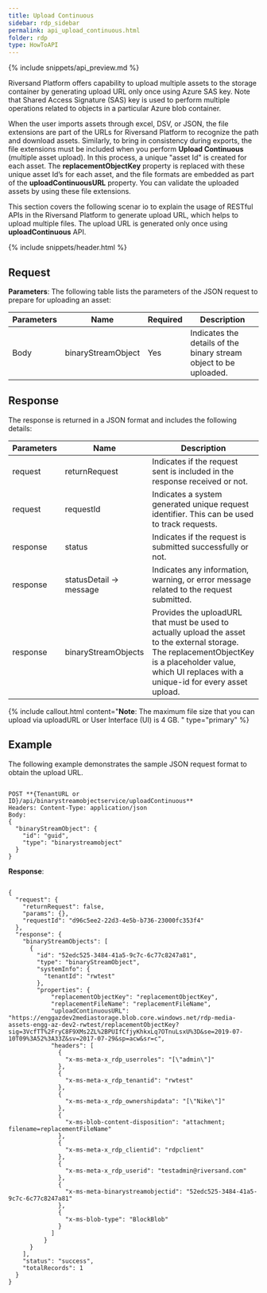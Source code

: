 ```yaml
---
title: Upload Continuous
sidebar: rdp_sidebar
permalink: api_upload_continuous.html
folder: rdp
type: HowToAPI
---
```


{% include snippets/api_preview.md %}

Riversand Platform offers capability to upload multiple assets to the storage container by generating upload URL only once using Azure SAS key. Note that Shared Access Signature (SAS) key is used to perform multiple operations related to objects in a particular Azure blob container.

When the user imports assets through excel, DSV, or JSON, the file extensions are part of the URLs for Riversand Platform to recognize the path and download assets. Similarly, to bring in consistency during exports, the file extensions must be included when you perform **Upload Continuous** (multiple asset upload). In this process, a unique "asset Id" is created for each asset. The **replacementObjectKey** property is replaced with these unique asset Id’s for each asset, and the file formats are embedded as part of the **uploadContinuousURL** property. You can validate the uploaded assets by using these file extensions.

This section covers the following scenar  io to explain the usage of RESTful APIs in the Riversand Platform to generate upload URL, which helps to upload multiple files. The upload URL is generated only once using **uploadContinuous** API.

{% include snippets/header.html %}

## Request

**Parameters**: The following table lists the parameters of the JSON request to prepare for uploading an asset:

| Parameters | Name | Required | Description |
|-------|--------|----------------|-------------|
| Body | binaryStreamObject | Yes | Indicates the details of the binary stream object to be uploaded. |

## Response

The response is returned in a JSON format and includes the following details:

| Parameters | Name | Description |
|-------|--------|----------------|
| request | returnRequest | Indicates if the request sent is included in the response received or not. |
| request | requestId | Indicates a system generated unique request identifier. This can be used to track requests. |
| response | status | Indicates if the request is submitted successfully or not. |
| response | statusDetail -> message | Indicates any information, warning, or error message related to the request submitted. |
| response | binaryStreamObjects | Provides the uploadURL that must be used to actually upload the asset to the external storage. The replacementObjectKey is a placeholder value, which UI replaces with a unique-id for every asset upload. |

{% include callout.html content="**Note**: The maximum file size that you can upload via uploadURL or User Interface (UI) is 4 GB.
" type="primary" %}

## Example

The following example demonstrates the sample JSON request format to obtain the upload URL.

<pre><code>
POST **{TenantURL or ID}/api/binarystreamobjectservice/uploadContinuous**
Headers: Content-Type: application/json
Body:
{
  "binaryStreamObject": {
    "id": "guid",
    "type": "binarystreamobject"
  }
}
</code></pre>

**Response**:
<pre><code>
{
  "request": {
    "returnRequest": false,
    "params": {},
    "requestId": "d96c5ee2-22d3-4e5b-b736-23000fc353f4"
  },
  "response": {
    "binaryStreamObjects": [
      {
        "id": "52edc525-3484-41a5-9c7c-6c77c8247a81",
        "type": "binaryStreamObject",
        "systemInfo": {
          "tenantId": "rwtest"
        },
        "properties": {
            "replacementObjectKey": "replacementObjectKey",
            "replacementFileName": "replacementFileName",
            "uploadContinuousURL": "https://enggazdev2mediastorage.blob.core.windows.net/rdp-media-assets-engg-az-dev2-rwtest/replacementObjectKey?sig=3VcfTT%2FryC8F9XMs2ZL%2BPUIfCfjyKhkxLq7OTnuLsxU%3D&se=2019-07-10T09%3A52%3A33Z&sv=2017-07-29&sp=acw&sr=c",
            "headers": [
              {
                "x-ms-meta-x_rdp_userroles": "[\"admin\"]"
              },
              {
                "x-ms-meta-x_rdp_tenantid": "rwtest"
              },
              {
                "x-ms-meta-x_rdp_ownershipdata": "[\"Nike\"]"
              },
              {
                "x-ms-blob-content-disposition": "attachment; filename=replacementFileName"
              },
              {
                "x-ms-meta-x_rdp_clientid": "rdpclient"
              },
              {
                "x-ms-meta-x_rdp_userid": "testadmin@riversand.com"
              },
              {
                "x-ms-meta-binarystreamobjectid": "52edc525-3484-41a5-9c7c-6c77c8247a81"
              },
              {
                "x-ms-blob-type": "BlockBlob"
              }
            ]
          }      
      }
    ],
    "status": "success",
    "totalRecords": 1
  }
}
</code></pre>